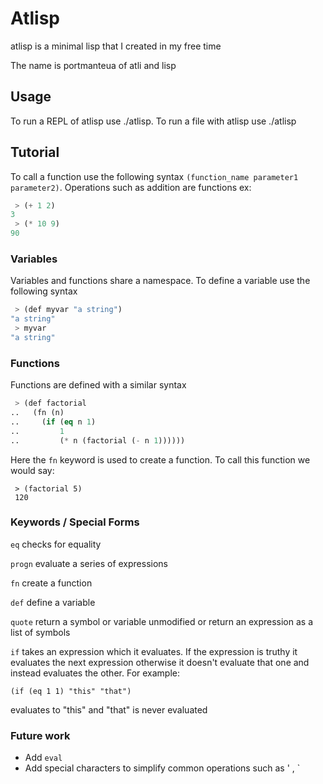 # Atlisp
atlisp is a minimal lisp that I created in my free time

The name is portmanteua of atli and lisp

## Usage
To run a REPL of atlisp use ./atlisp.
To run a file with atlisp use ./atlisp <filename>

## Tutorial 
To call a function use the following syntax `(function_name parameter1 parameter2)`. Operations such as addition are functions ex:
```lisp
 > (+ 1 2)
3
 > (* 10 9)
90
```

### Variables
Variables and functions share a namespace. To define a variable use the following syntax
```lisp
 > (def myvar "a string")
"a string"
 > myvar
"a string"
```

### Functions
Functions are defined with a similar syntax
```lisp
 > (def factorial
..   (fn (n)
..     (if (eq n 1)
..         1
..         (* n (factorial (- n 1))))))
```
Here the `fn` keyword is used to create a function. To call this function we would say:
```
 > (factorial 5)
 120
```

### Keywords / Special Forms
`eq` checks for equality

`progn` evaluate a series of expressions 

`fn` create a function

`def` define a variable

`quote` return a symbol or variable unmodified or return an expression as a list of symbols

`if` takes an expression which it evaluates. If the expression is truthy it evaluates the next expression otherwise it doesn't evaluate that one and instead evaluates the other.
For example: 
```
(if (eq 1 1) "this" "that")
```
evaluates to "this" and "that" is never evaluated

### Future work
- Add `eval`
- Add special characters to simplify common operations such as ' , `

